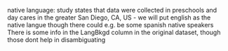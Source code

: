 native language: study states that data were collected in preschools and day cares in the
greater San Diego, CA, US - we will put english as the native langue though there could e.g. be some spanish native speakers
There is some info in the LangBkgd column in the original dataset, though those dont help in disambiguating